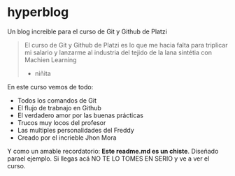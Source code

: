# hyperblog
Un blog increible para el curso de Git y Github de Platzi
> El curso de Git y Github de Platzi es lo que me hacia falta para triplicar mi salario y lanzarme al industria del tejido de la lana sintétia con Machien Learning
> - niñita

En este curso vemos de todo:
* Todos los comandos de Git
* El flujo de trabnajo en Github
* El verdadero amor por las buenas prácticas
* Trucos muy locos del profesor
* Las multiples personalidades del Freddy
* Creado por el incrieble Jhon Mora

Y como un amable recordatorio: **Este readme.md es un chiste**. Diseñado parael ejemplo. Si llegas acá NO TE LO TOMES EN SERIO y ve a ver el curso.